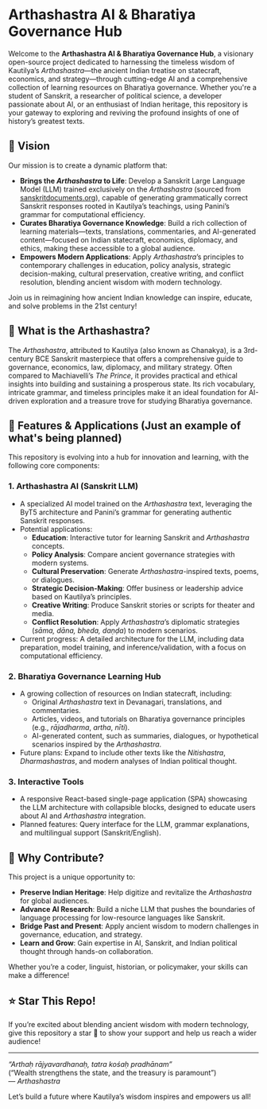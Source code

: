 
# Arthashastra AI & Bharatiya Governance Hub

Welcome to the **Arthashastra AI & Bharatiya Governance Hub**, a visionary open-source project dedicated to harnessing the timeless wisdom of Kautilya’s *Arthashastra*—the ancient Indian treatise on statecraft, economics, and strategy—through cutting-edge AI and a comprehensive collection of learning resources on Bharatiya governance. Whether you're a student of Sanskrit, a researcher of political science, a developer passionate about AI, or an enthusiast of Indian heritage, this repository is your gateway to exploring and reviving the profound insights of one of history’s greatest texts.

## 🌟 Vision

Our mission is to create a dynamic platform that:
- **Brings the *Arthashastra* to Life**: Develop a Sanskrit Large Language Model (LLM) trained exclusively on the *Arthashastra* (sourced from [sanskritdocuments.org](https://sanskritdocuments.org/doc_z_misc_sociology_astrology/artha.html)), capable of generating grammatically correct Sanskrit responses rooted in Kautilya’s teachings, using Panini’s grammar for computational efficiency.
- **Curates Bharatiya Governance Knowledge**: Build a rich collection of learning materials—texts, translations, commentaries, and AI-generated content—focused on Indian statecraft, economics, diplomacy, and ethics, making these accessible to a global audience.
- **Empowers Modern Applications**: Apply *Arthashastra*’s principles to contemporary challenges in education, policy analysis, strategic decision-making, cultural preservation, creative writing, and conflict resolution, blending ancient wisdom with modern technology.

Join us in reimagining how ancient Indian knowledge can inspire, educate, and solve problems in the 21st century!

## 📜 What is the Arthashastra?

The *Arthashastra*, attributed to Kautilya (also known as Chanakya), is a 3rd-century BCE Sanskrit masterpiece that offers a comprehensive guide to governance, economics, law, diplomacy, and military strategy. Often compared to Machiavelli’s *The Prince*, it provides practical and ethical insights into building and sustaining a prosperous state. Its rich vocabulary, intricate grammar, and timeless principles make it an ideal foundation for AI-driven exploration and a treasure trove for studying Bharatiya governance.

## 🚀 Features & Applications (Just an example of what's being planned)

This repository is evolving into a hub for innovation and learning, with the following core components:

### 1. Arthashastra AI (Sanskrit LLM)
- A specialized AI model trained on the *Arthashastra* text, leveraging the ByT5 architecture and Panini’s grammar for generating authentic Sanskrit responses.
- Potential applications:
  - **Education**: Interactive tutor for learning Sanskrit and *Arthashastra* concepts.
  - **Policy Analysis**: Compare ancient governance strategies with modern systems.
  - **Cultural Preservation**: Generate *Arthashastra*-inspired texts, poems, or dialogues.
  - **Strategic Decision-Making**: Offer business or leadership advice based on Kautilya’s principles.
  - **Creative Writing**: Produce Sanskrit stories or scripts for theater and media.
  - **Conflict Resolution**: Apply *Arthashastra*’s diplomatic strategies (*sāma, dāna, bheda, daṇḍa*) to modern scenarios.
- Current progress: A detailed architecture for the LLM, including data preparation, model training, and inference/validation, with a focus on computational efficiency.

### 2. Bharatiya Governance Learning Hub
- A growing collection of resources on Indian statecraft, including:
  - Original *Arthashastra* text in Devanagari, translations, and commentaries.
  - Articles, videos, and tutorials on Bharatiya governance principles (e.g., *rājadharma*, *artha*, *nīti*).
  - AI-generated content, such as summaries, dialogues, or hypothetical scenarios inspired by the *Arthashastra*.
- Future plans: Expand to include other texts like the *Nitishastra*, *Dharmashastras*, and modern analyses of Indian political thought.

### 3. Interactive Tools
- A responsive React-based single-page application (SPA) showcasing the LLM architecture with collapsible blocks, designed to educate users about AI and *Arthashastra* integration.
- Planned features: Query interface for the LLM, grammar explanations, and multilingual support (Sanskrit/English).

## 🎯 Why Contribute?

This project is a unique opportunity to:
- **Preserve Indian Heritage**: Help digitize and revitalize the *Arthashastra* for global audiences.
- **Advance AI Research**: Build a niche LLM that pushes the boundaries of language processing for low-resource languages like Sanskrit.
- **Bridge Past and Present**: Apply ancient wisdom to modern challenges in governance, education, and strategy.
- **Learn and Grow**: Gain expertise in AI, Sanskrit, and Indian political thought through hands-on collaboration.

Whether you’re a coder, linguist, historian, or policymaker, your skills can make a difference!


## ⭐ Star This Repo!

If you’re excited about blending ancient wisdom with modern technology, give this repository a star 🌟 to show your support and help us reach a wider audience!

---

*“Arthaḥ rājyavardhanaḥ, tatra kośaḥ pradhānam”*  
(“Wealth strengthens the state, and the treasury is paramount”)  
— *Arthashastra*

Let’s build a future where Kautilya’s wisdom inspires and empowers us all!